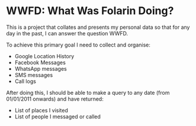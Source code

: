 # WWFD: What Was Folarin Doing?

This is a project that collates and presents my personal data so that for any day in the past, I can answer the question WWFD.

To achieve this primary goal I need to collect and organise:
- Google Location History
- Facebook Messages
- WhatsApp messages
- SMS messages
- Call logs

After doing this, I should be able to make a query to any date (from 01/01/2011 onwards) and have returned:
- List of places I visited
- List of people I messaged or called
